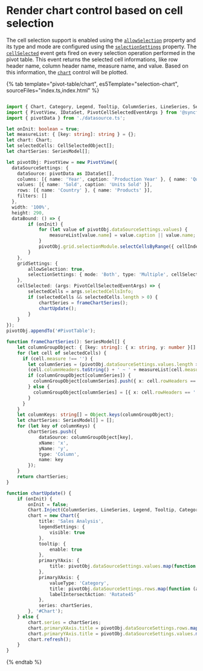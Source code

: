 # Render chart control based on cell selection

The cell selection support is enabled using the [`allowSelection`](https://ej2.syncfusion.com/documentation/api/pivotview/gridSettings/#allowselection) property and its type and mode are configured using the [`selectionSettings`](https://ej2.syncfusion.com/documentation/api/pivotview/pivotSelectionSettings/) property. The [`cellSelected`](https://ej2.syncfusion.com/documentation/api/pivotview/#cellselected) event gets fired on every selection operation performed in the pivot table. This event returns the selected cell informations, like row header name, column header name, measure name, and value. Based on this information, the [`chart`](https://ej2.syncfusion.com/documentation/chart/getting-started/) control will be plotted.

{% tab template="pivot-table/chart", es5Template="selection-chart", sourceFiles="index.ts,index.html" %}

```typescript

import { Chart, Category, Legend, Tooltip, ColumnSeries, LineSeries, SeriesModel } from '@syncfusion/ej2-charts';
import { PivotView, IDataSet, PivotCellSelectedEventArgs } from '@syncfusion/ej2-pivotview';
import { pivotData } from './datasource.ts';

let onInit: boolean = true;
let measureList: { [key: string]: string } = {};
let chart: Chart;
let selectedCells: CellSelectedObject[];
let chartSeries: SeriesModel[];

let pivotObj: PivotView = new PivotView({
  dataSourceSettings: {
    dataSource: pivotData as IDataSet[],
    columns: [{ name: 'Year', caption: 'Production Year' }, { name: 'Quarter' }],
    values: [{ name: 'Sold', caption: 'Units Sold' }],
    rows: [{ name: 'Country' }, { name: 'Products' }],
    filters: []
  },
  width: '100%',
  height: 290,
  dataBound: () => {
        if (onInit) {
            for (let value of pivotObj.dataSourceSettings.values) {
                measureList[value.name] = value.caption || value.name;
            }
            pivotObj.grid.selectionModule.selectCellsByRange({ cellIndex: 1, rowIndex: 1 }, { cellIndex: 3, rowIndex: 3 });
        }
    },
    gridSettings: {
        allowSelection: true,
        selectionSettings: { mode: 'Both', type: 'Multiple', cellSelectionMode: 'Box' }
    },
    cellSelected: (args: PivotCellSelectedEventArgs) => {
        selectedCells = args.selectedCellsInfo;
        if (selectedCells && selectedCells.length > 0) {
            chartSeries = frameChartSeries();
            chartUpdate();
        }
    }
});
pivotObj.appendTo('#PivotTable');

function frameChartSeries(): SeriesModel[] {
    let columnGroupObject: { [key: string]: { x: string, y: number }[] } = {};
    for (let cell of selectedCells) {
      if (cell.measure !== '') {
        let columnSeries = (pivotObj.dataSourceSettings.values.length > 1 && measureList[cell.measure]) ?
        (cell.columnHeaders.toString() + ' ~ ' + measureList[cell.measure]) : cell.columnHeaders.toString();
        if (columnGroupObject[columnSeries]) {
          columnGroupObject[columnSeries].push({ x: cell.rowHeaders == '' ? 'Grand Total' : cell.rowHeaders.toString(), y: Number(cell.value) });
        } else {
          columnGroupObject[columnSeries] = [{ x: cell.rowHeaders == '' ? 'Grand Total' : cell.rowHeaders.toString(), y: Number(cell.value) }];
        }
      }
    }
    let columnKeys: string[] = Object.keys(columnGroupObject);
    let chartSeries: SeriesModel[] = [];
    for (let key of columnKeys) {
        chartSeries.push({
            dataSource: columnGroupObject[key],
            xName: 'x',
            yName: 'y',
            type: 'Column',
            name: key
        });
    }
    return chartSeries;
}

function chartUpdate() {
    if (onInit) {
        onInit = false;
        Chart.Inject(ColumnSeries, LineSeries, Legend, Tooltip, Category);
        chart = new Chart({
            title: 'Sales Analysis',
            legendSettings: {
                visible: true
            },
            tooltip: {
                enable: true
            },
            primaryYAxis: {
                title: pivotObj.dataSourceSettings.values.map(function (args) { return args.caption || args.name }).join(' ~ '),
            },
            primaryXAxis: {
                valueType: 'Category',
                title: pivotObj.dataSourceSettings.rows.map(function (args) { return args.caption || args.name }).join(' ~ '),
                labelIntersectAction: 'Rotate45'
            },
            series: chartSeries,
        }, '#Chart');
    } else {
        chart.series = chartSeries;
        chart.primaryXAxis.title = pivotObj.dataSourceSettings.rows.map(function (args) { return args.caption || args.name }).join(' ~ ');
        chart.primaryYAxis.title = pivotObj.dataSourceSettings.values.map(function (args) { return args.caption || args.name }).join(' ~ ');
        chart.refresh();
    }
}

```

{% endtab %}